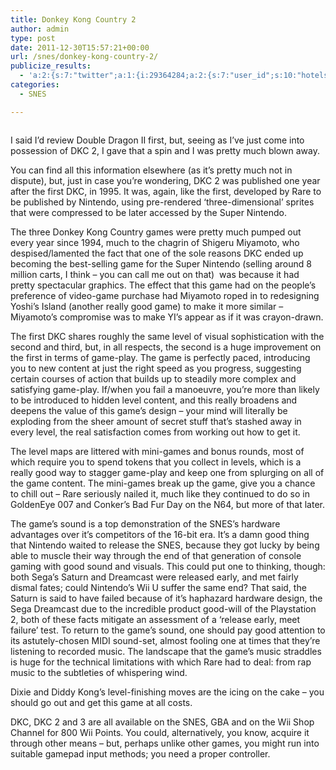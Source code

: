 ```yaml
---
title: Donkey Kong Country 2
author: admin
type: post
date: 2011-12-30T15:57:21+00:00
url: /snes/donkey-kong-country-2/
publicize_results:
  - 'a:2:{s:7:"twitter";a:1:{i:29364284;a:2:{s:7:"user_id";s:10:"hotelsdown";s:7:"post_id";s:18:"152780322965164032";}}s:2:"fb";a:1:{i:298827866826066;a:2:{s:7:"user_id";s:15:"298827866826066";s:7:"post_id";s:15:"302770036431849";}}}'
categories:
  - SNES

---
```

<p style="text-align:center;">
  <img class="alignnone aligncenter" src="http://www.vizzed.com/vizzedboard/retro/user_screenshots/saves7/78959/Donkey%20Kong%20Country%202%20%20Diddys%20Kong%20Quest_Mar10%2021_56_43.png" alt="" />
</p>

I said I&#8217;d review Double Dragon II first, but, seeing as I&#8217;ve just come into possession of DKC 2, I gave that a spin and I was pretty much blown away.

You can find all this information elsewhere (as it&#8217;s pretty much not in dispute), but, just in case you&#8217;re wondering, DKC 2 was published one year after the first DKC, in 1995. It was, again, like the first, developed by Rare to be published by Nintendo, using pre-rendered &#8216;three-dimensional&#8217; sprites that were compressed to be later accessed by the Super Nintendo.

The three Donkey Kong Country games were pretty much pumped out every year since 1994, much to the chagrin of Shigeru Miyamoto, who despised/lamented the fact that one of the sole reasons DKC ended up becoming the best-selling game for the Super Nintendo (selling around 8 million carts, I think &#8211; you can call me out on that)  was because it had pretty spectacular graphics. The effect that this game had on the people&#8217;s preference of video-game purchase had Miyamoto roped in to redesigning Yoshi&#8217;s Island (another really good game) to make it more similar &#8211; Miyamoto&#8217;s compromise was to make YI&#8217;s appear as if it was crayon-drawn.

The first DKC shares roughly the same level of visual sophistication with the second and third, but, in all respects, the second is a huge improvement on the first in terms of game-play. The game is perfectly paced, introducing you to new content at just the right speed as you progress, suggesting certain courses of action that builds up to steadily more complex and satisfying game-play. If/when you fail a manoeuvre, you&#8217;re more than likely to be introduced to hidden level content, and this really broadens and deepens the value of this game&#8217;s design &#8211; your mind will literally be exploding from the sheer amount of secret stuff that&#8217;s stashed away in every level, the real satisfaction comes from working out how to get it.

The level maps are littered with mini-games and bonus rounds, most of which require you to spend tokens that you collect in levels, which is a really good way to stagger game-play and keep one from splurging on all of the game content. The mini-games break up the game, give you a chance to chill out &#8211; Rare seriously nailed it, much like they continued to do so in GoldenEye 007 and Conker&#8217;s Bad Fur Day on the N64, but more of that later.

The game&#8217;s sound is a top demonstration of the SNES&#8217;s hardware advantages over it&#8217;s competitors of the 16-bit era. It&#8217;s a damn good thing that Nintendo waited to release the SNES, because they got lucky by being able to muscle their way through the end of that generation of console gaming with good sound and visuals. This could put one to thinking, though: both Sega&#8217;s Saturn and Dreamcast were released early, and met fairly dismal fates; could Nintendo&#8217;s Wii U suffer the same end? That said, the Saturn is said to have failed because of it&#8217;s haphazard hardware design, the Sega Dreamcast due to the incredible product good-will of the Playstation 2, both of these facts mitigate an assessment of a &#8216;release early, meet failure&#8217; test. To return to the game&#8217;s sound, one should pay good attention to its astutely-chosen MIDI sound-set, almost fooling one at times that they&#8217;re listening to recorded music. The landscape that the game&#8217;s music straddles is huge for the technical limitations with which Rare had to deal: from rap music to the subtleties of whispering wind.

Dixie and Diddy Kong&#8217;s level-finishing moves are the icing on the cake &#8211; you should go out and get this game at all costs.

DKC, DKC 2 and 3 are all available on the SNES, GBA and on the Wii Shop Channel for 800 Wii Points. You could, alternatively, you know, acquire it through other means &#8211; but, perhaps unlike other games, you might run into suitable gamepad input methods; you need a proper controller.